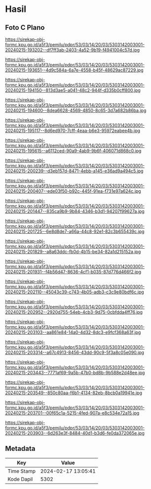 # Hasil

## Foto C Plano

https://sirekap-obj-formc.kpu.go.id/a5f3/pemilu/pdpr/53/03/14/20/03/5303142003001-20240215-193202--df7ff3ab-2403-4a52-9b19-f4941004c57d.jpg

https://sirekap-obj-formc.kpu.go.id/a5f3/pemilu/pdpr/53/03/14/20/03/5303142003001-20240215-193651--4d9c584a-6a7e-4558-b45f-48629ac87229.jpg

https://sirekap-obj-formc.kpu.go.id/a5f3/pemilu/pdpr/53/03/14/20/03/5303142003001-20240215-194150--813d3ae5-a041-48c2-944f-d335b0cff800.jpg

https://sirekap-obj-formc.kpu.go.id/a5f3/pemilu/pdpr/53/03/14/20/03/5303142003001-20240215-194600--8dea6628-4569-4850-8c65-3d7a682b86ba.jpg

https://sirekap-obj-formc.kpu.go.id/a5f3/pemilu/pdpr/53/03/14/20/03/5303142003001-20240215-195117--8d6ed970-7cff-4eaa-b6e3-95972eabee4b.jpg

https://sirekap-obj-formc.kpu.go.id/a5f3/pemilu/pdpr/53/03/14/20/03/5303142003001-20240215-195615--a6112ced-90a9-4ab9-9b6f-406071d868c0.jpg

https://sirekap-obj-formc.kpu.go.id/a5f3/pemilu/pdpr/53/03/14/20/03/5303142003001-20240215-200239--d3eb157d-8471-4ebb-a145-e36ad9a494c5.jpg

https://sirekap-obj-formc.kpu.go.id/a5f3/pemilu/pdpr/53/03/14/20/03/5303142003001-20240215-200407--ede03f50-b92c-445f-91ea-f731e97a624c.jpg

https://sirekap-obj-formc.kpu.go.id/a5f3/pemilu/pdpr/53/03/14/20/03/5303142003001-20240215-201447--835ca9b9-9b84-4346-b3d1-94207f99627a.jpg

https://sirekap-obj-formc.kpu.go.id/a5f3/pemilu/pdpr/53/03/14/20/03/5303142003001-20240215-201725--6e8d8de7-a66a-44c8-92e1-82c3b655439c.jpg

https://sirekap-obj-formc.kpu.go.id/a5f3/pemilu/pdpr/53/03/14/20/03/5303142003001-20240215-201829--a8a63ddc-fb0d-4b15-be34-82a1d215152a.jpg

https://sirekap-obj-formc.kpu.go.id/a5f3/pemilu/pdpr/53/03/14/20/03/5303142003001-20240215-201931--f4b56d47-8636-4cf1-b035-87d776d466f2.jpg

https://sirekap-obj-formc.kpu.go.id/a5f3/pemilu/pdpr/53/03/14/20/03/5303142003001-20240215-202110--45043c39-c743-4b05-adb3-c3c9e80bdf6c.jpg

https://sirekap-obj-formc.kpu.go.id/a5f3/pemilu/pdpr/53/03/14/20/03/5303142003001-20240215-202952--2920d755-54eb-4cb3-9d75-0cbfdda4ff76.jpg

https://sirekap-obj-formc.kpu.go.id/a5f3/pemilu/pdpr/53/03/14/20/03/5303142003001-20240215-203103--aa861e84-14a0-4d32-8dc3-e9fcf368a63f.jpg

https://sirekap-obj-formc.kpu.go.id/a5f3/pemilu/pdpr/53/03/14/20/03/5303142003001-20240215-203314--a67c4913-8456-43dd-90c9-5f3a8c05e090.jpg

https://sirekap-obj-formc.kpu.go.id/a5f3/pemilu/pdpr/53/03/14/20/03/5303142003001-20240215-203443--7771af69-9a5b-47b0-bd8b-9b588e2d48ee.jpg

https://sirekap-obj-formc.kpu.go.id/a5f3/pemilu/pdpr/53/03/14/20/03/5303142003001-20240215-203549--850c80aa-f6b1-4134-82eb-8bcb0a19941e.jpg

https://sirekap-obj-formc.kpu.go.id/a5f3/pemilu/pdpr/53/03/14/20/03/5303142003001-20240215-203701--00f65c1a-5215-4fed-907a-e8c534e72a15.jpg

https://sirekap-obj-formc.kpu.go.id/a5f3/pemilu/pdpr/53/03/14/20/03/5303142003001-20240215-203903--6d263e3f-8484-40d1-b3d6-fe0da372065e.jpg


## Metadata

| Key        | Value               |
| ---------- | ------------------- |
| Time Stamp | 2024-02-17 13:05:41 |
| Kode Dapil | 5302                |



